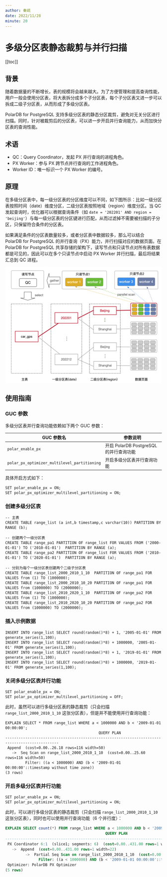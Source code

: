 ```yaml
---
author: 秦疏
date: 2022/11/28
minute: 20
---
```


# 多级分区表静态裁剪与并行扫描

<Badge type="tip" text="V11 / v1.1.17-" vertical="top" />

<ArticleInfo :frontmatter=$frontmatter></ArticleInfo>

[[toc]]

## 背景

随着数据量的不断增长，表的规模将会越来越大。为了方便管理和提高查询性能，用户一般会使用分区表，将大表拆分成多个子分区表，每个子分区表又进一步可以拆成二级子分区表，从而形成了多级分区表。

PolarDB for PostgreSQL 支持多级分区表的静态分区裁剪，避免对无关分区进行扫描。同时，针对被裁剪后的分区表，可以进一步开启并行查询能力，从而加快分区表的查询性能。

## 术语

- QC：Query Coordinator，发起 PX 并行查询的进程角色。
- PX Worker：参与 PX 跨节点并行查询的工作进程角色。
- Worker ID：唯一标识一个 PX Worker 的编号。

## 原理

在多级分区表中，每一级分区表的分区维度可以不同，如下图所示：比如一级分区表按照时间（date）维度分区，二级分区表按照地域（region）维度分区。当 QC 发起查询时，优化器可以根据查询条件（如 `date = '202201' AND region = 'beijing'`）与每一级分区表的分区键进行匹配，从而过滤掉不需要被扫描的子分区，只保留符合条件的分区表。

如果满足条件的分区表数量较多，或者分区表中数据较多，那么可以结合 PolarDB for PostgreSQL 的并行查询（PX）能力，并行扫描对应的数据页面。在 PolarDB for PostgreSQL 共享存储的架构下，读写节点和只读节点对所有表数据都是可见的，因此可以在多个只读节点中启动 PX Worker 并行扫描，最后将结果汇总到 QC 进程。

![multi-level-partition](../../../imgs/htap-multi-level-partition-1.png)

## 使用指南

### GUC 参数

多级分区表并行查询功能依赖如下两个 GUC 参数：

| GUC 参数名                                   | 参数说明                               |
| -------------------------------------------- | -------------------------------------- |
| `polar_enable_px`                            | 开启 PolarDB PostgreSQL 的并行查询功能 |
| `polar_px_optimizer_multilevel_partitioning` | 开启多级分区表并行查询功能             |

具体开启方式如下：

```sql:no-line-numbers
SET polar_enable_px = ON;
SET polar_px_optimizer_multilevel_partitioning = ON;
```

### 创建多级分区表

```sql:no-line-numbers
-- 主表
CREATE TABLE range_list (a int,b timestamp,c varchar(10)) PARTITION BY RANGE (b);

-- 创建两个一级分区表
CREATE TABLE range_pa1 PARTITION OF range_list FOR VALUES FROM ('2000-01-01') TO ('2010-01-01')  PARTITION BY RANGE (a);
CREATE TABLE range_pa2 PARTITION OF range_list FOR VALUES FROM ('2010-01-01') TO ('2020-01-01')  PARTITION BY RANGE (a);

-- 分别为每个一级分区表创建两个二级子分区表
CREATE TABLE range_list_2000_2010_1_10  PARTITION OF range_pa1 FOR VALUES from (1) TO (1000000);
CREATE TABLE range_list_2000_2010_10_20 PARTITION OF range_pa1 FOR VALUES from (1000000) TO (2000000);
CREATE TABLE range_list_2010_2020_1_10  PARTITION OF range_pa2 FOR VALUES from (1) TO (1000000);
CREATE TABLE range_list_2010_2020_10_20 PARTITION OF range_pa2 FOR VALUES from (1000000) TO (2000000);
```

### 插入示例数据

```sql:no-line-numbers
INSERT INTO range_list SELECT round(random()*8) + 1, '2005-01-01' FROM generate_series(1,100);
INSERT INTO range_list SELECT round(random()*8) + 1000000, '2005-01-01' FROM generate_series(1,100);
INSERT INTO range_list SELECT round(random()*8) + 1, '2019-01-01' FROM generate_series(1,100);
INSERT INTO range_list SELECT round(random()*8) + 1000000, '2019-01-01' FROM generate_series(1,100);
```

### 关闭多级分区表并行功能

```sql:no-line-numbers
SET polar_enable_px = ON;
SET polar_px_optimizer_multilevel_partitioning = OFF;
```

此时，虽然可以进行多级分区表的静态裁剪（只会扫描 `range_list_2000_2010_1_10` 这张分区表），但是并不能使用并行查询功能：

```sql:no-line-numbers
EXPLAIN SELECT * FROM range_list WHERE a < 1000000 AND b < '2009-01-01 00:00:00';
                                          QUERY PLAN
----------------------------------------------------------------------------------------------
 Append  (cost=0.00..26.18 rows=116 width=50)
   ->  Seq Scan on range_list_2000_2010_1_10  (cost=0.00..25.60 rows=116 width=50)
         Filter: ((a < 1000000) AND (b < '2009-01-01 00:00:00'::timestamp without time zone))
(3 rows)
```

### 开启多级分区表并行功能

```sql:no-line-numbers
SET polar_enable_px = ON;
SET polar_px_optimizer_multilevel_partitioning = ON;
```

此时，可以进行多级分区表的静态裁剪（只会扫描 `range_list_2000_2010_1_10` 这张分区表），同时也可以使用并行查询功能（6 个并行度）：

```sql
EXPLAIN SELECT count(*) FROM range_list WHERE a < 1000000 AND b < '2009-01-01 00:00:00';
                                             QUERY PLAN
----------------------------------------------------------------------------------------------------
 PX Coordinator 6:1  (slice1; segments: 6)  (cost=0.00..431.00 rows=1 width=22)
   ->  Append  (cost=0.00..431.00 rows=1 width=22)
         ->  Partial Seq Scan on range_list_2000_2010_1_10  (cost=0.00..431.00 rows=1 width=22)
               Filter: ((a < 1000000) AND (b < '2009-01-01 00:00:00'::timestamp without time zone))
 Optimizer: PolarDB PX Optimizer
(5 rows)
```
